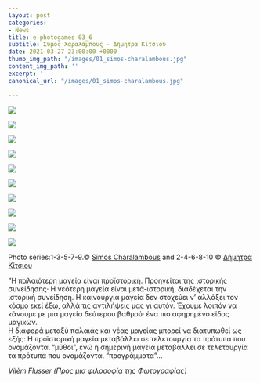 ```yaml
---
layout: post
categories:
- News
title: e-photogames 03_6
subtitle: Σύμος Χαραλάμπους - Δήμητρα Κίτσιου
date: 2021-03-27 23:00:00 +0000
thumb_img_path: "/images/01_simos-charalambous.jpg"
content_img_path: ''
excerpt: ''
canonical_url: "/images/01_simos-charalambous.jpg"

---
```

![](/images/01_simos-charalambous.jpg)

![](/images/02_kitsiou.jpg)

![](/images/03_simos-charalambous.jpg)

![](/images/04_kitsiou.jpg)

![](/images/05_simos-charalambous.jpg)

![](/images/06_kitsiou.jpg)

![](/images/07_simos-charalambous.jpg)

![](/images/08_kitsiou.jpg)

![](/images/09_simos-charalambous.jpeg)

![](/images/10_kitsiou.jpg)

Photo series:1-3-5-7-9.© <a href="https://www.facebook.com/profile.php?id=563795760" target="blank">Simos Charalambous</a>  and  2-4-6-8-10  © <a href="https://www.facebook.com/dimitra.kitsiou" target="blank">Δήμητρα Κίτσιου</a>

”Η παλαιότερη μαγεία είναι προϊστορική. Προηγείται της ιστορικής συνείδησης· Η νεότερη μαγεία είναι μετά-ιστορική, διαδέχεται την ιστορική συνείδηση. Η καινούργια μαγεία δεν στοχεύει ν’ αλλάξει τον κόσμο εκεί έξω, αλλά τις αντιλήψεις μας γι αυτόν. Έχουμε λοιπόν να κάνουμε με μια μαγεία δεύτερου βαθμού· ένα πιο αφηρημένο είδος μαγικών.  
Η διαφορά μεταξύ παλαιάς και νέας μαγείας μπορεί να διατυπωθεί ως εξής: Η προϊστορική μαγεία μεταβάλλει σε τελετουργία τα πρότυπα που ονομάζονται “μύθοι”, ενώ η σημερινή μαγεία μεταβάλλει σε τελετουργία τα πρότυπα που ονομάζονται “προγράμματα”…

_Vilèm Flusser (Προς μια φιλοσοφία της Φωτογραφίας)_